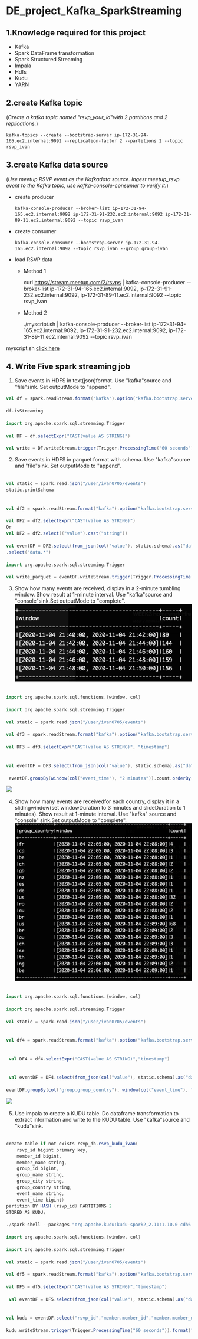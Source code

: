 
# DE_project_Kafka_SparkStreaming

## 1.Knowledge required for this project

-   Kafka  
-   Spark DataFrame transformation  
-   Spark Structured Streaming  
-   Impala  
-   Hdfs  
-   Kudu  
-   YARN

## 2.create Kafka topic

(_Create a kafka topic named "rsvp_your_id"with 2 partitions and 2 replications._)

    kafka-topics --create --bootstrap-server ip-172-31-94-165.ec2.internal:9092 --replication-factor 2 --partitions 2 --topic rsvp_ivan

## 3.create Kafka data source

(_Use meetup RSVP event as the Kafkadata source.  Ingest meetup_rsvp event to the Kafka topic, use kafka-console-consumer to verify it._)

-   create producer

        kafka-console-producer --broker-list ip-172-31-94-165.ec2.internal:9092 ip-172-31-91-232.ec2.internal:9092 ip-172-31-89-11.ec2.internal:9092 --topic rsvp_ivan

-   create consumer

        kafka-console-consumer --bootstrap-server ip-172-31-94-165.ec2.internal:9092 --topic rsvp_ivan --group group-ivan

-   load RSVP data    

    -   Method 1  

        curl <https://stream.meetup.com/2/rsvps> | kafka-console-producer --broker-list ip-172-31-94-165.ec2.internal:9092, ip-172-31-91-232.ec2.internal:9092, ip-172-31-89-11.ec2.internal:9092 --topic rsvp_ivan  

    -   Method 2 

        ./myscript.sh | kafka-console-producer --broker-list ip-172-31-94-165.ec2.internal:9092, ip-172-31-91-232.ec2.internal:9092, ip-172-31-89-11.ec2.internal:9092 --topic rsvp_ivan 

myscript.sh [click here](https://github.com/1van0705/Kafka_project/blob/master/myscript.sh)

## 4. Write Five spark streaming job

1.  Save events in HDFS in text(json)format.  Use "kafka"source and "file"sink.  Set outputMode to "append".

```scala
val df = spark.readStream.format("kafka").option("kafka.bootstrap.servers", "ip-172-31-94-165.ec2.internal:9092").option("subscribe","rsvp_ivan").option("startingOffsets","latest").option("failOnDataloss","false").load()

df.isStreaming

import org.apache.spark.sql.streaming.Trigger

val DF = df.selectExpr("CAST(value AS STRING)")
 
val write = DF.writeStream.trigger(Trigger.ProcessingTime("60 seconds")).format("text").option("path","/user/ivan0705/kafka_project/Q41").option("checkpointLocation", "/user/ivan0705/spark_streaming/checkpoint_0").outputMode("append").start.awaitTermination
```

2.  Save events in HDFS in parquet format with schema.  Use "kafka"source and "file"sink.  Set outputMode to "append".

```scala

val static = spark.read.json("/user/ivan0705/events")
static.printSchema


val df2 = spark.readStream.format("kafka").option("kafka.bootstrap.servers", "ip-172-31-94-165.ec2.internal:9092").option("subscribe","rsvp_ivan").option("startingOffsets","latest").option("failOnDataloss","false").load()

val DF2 = df2.selectExpr("CAST(value AS STRING)")
Or
val DF2 = df2.select(("value").cast("string"))

val eventDF = DF2.select(from_json(col("value"), static.schema).as("data"))
.select("data.*")

import org.apache.spark.sql.streaming.Trigger

val write_parquet = eventDF.writeStream.trigger(Trigger.ProcessingTime("60 seconds")).format("parquet").option("path", "/user/ivan0705/kafka_project/Q42").option("checkpointLocation", "/user/ivan0705/spark_streaming/checkpoint_2").outputMode("append").start.awaitTermination
```

3.  Show how many events are received, display in a 2-minute tumbling window.  Show result at 1-minute interval.  Use "kafka"source and "console"sink.Set outputMode to "complete". ![Here is a sampleoutput](https://github.com/1van0705/Kafka_project/blob/master/picture_1)

```scala

import org.apache.spark.sql.functions.{window, col}

import org.apache.spark.sql.streaming.Trigger

val static = spark.read.json("/user/ivan0705/events")

val df3 = spark.readStream.format("kafka").option("kafka.bootstrap.servers", "ip-172-31-94-165.ec2.internal:9092").option("subscribe","rsvp_ivan").option("startingOffsets","latest").option("failOnDataloss","false").load()

val DF3 = df3.selectExpr("CAST(value AS STRING)", "timestamp")


val eventDF = DF3.select(from_json(col("value"), static.schema).as("data"), col("timestamp")).select("data.*","timestamp").where("_corrupt_record is null").drop("_corrupt_record").withColumnRenamed("timestamp","event_time")

 eventDF.groupBy(window(col("event_time"), "2 minutes")).count.orderBy("window").writeStream.trigger(Trigger.ProcessingTime("60 seconds")).format("console").outputMode("complete").option("truncate","false").start()

```

![](screen-shot-2020-11-04-at-4-50-46-pm-kh3xr5bo.png)

4.  Show how many events are receivedfor each country, display it in a slidingwindow(set windowDuration to 3 minutes and slideDuration to 1 minutes).  Show result at 1-minute interval.  Use "kafka" source and "console" sink.Set outputMode to "complete". ![sample results](https://github.com/1van0705/Kafka_project/blob/master/picture_2)

```scala

import org.apache.spark.sql.functions.{window, col}

import org.apache.spark.sql.streaming.Trigger

val static = spark.read.json("/user/ivan0705/events")


val df4 = spark.readStream.format("kafka").option("kafka.bootstrap.servers", "ip-172-31-94-165.ec2.internal:9092").option("subscribe","rsvp_ivan").option("startingOffsets","latest").option("failOnDataloss","false").load()
 

 val DF4 = df4.selectExpr("CAST(value AS STRING)","timestamp")


 val eventDF = DF4.select(from_json(col("value"), static.schema).as("data"), col("timestamp")).select("data.*","timestamp").where("_corrupt_record is null").drop("_corrupt_record").withColumnRenamed("timestamp","event_time")

eventDF.groupBy(col("group.group_country"), window(col("event_time"), "3 minutes","60 seconds")).count.orderBy("window").writeStream.trigger(Trigger.ProcessingTime("60 seconds")).format("console").outputMode("complete").option("truncate","false").option("numRows",100).start

```

![](screen-shot-2020-11-04-at-5-09-19-pm-kh3yesyp.png)

5.  Use impala to create a KUDU table. Do dataframe transformation to extract information and write to the KUDU table. Use "kafka"source and "kudu"sink.    

```scala

create table if not exists rsvp_db.rsvp_kudu_ivan(
	rsvp_id bigint primary key,
	member_id bigint,
	member_name string,
	group_id bigint,
	group_name string,
	group_city string,
	group_country string,
	event_name string,
	event_time bigint)
partition BY HASH (rsvp_id) PARTITIONS 2
STORED AS KUDU;

./spark-shell --packages "org.apache.kudu:kudu-spark2_2.11:1.10.0-cdh6.3.2" --repositories "https://repository.cloudera.com/artifactory/cloudera-repos"

import org.apache.spark.sql.functions.{window, col}

import org.apache.spark.sql.streaming.Trigger

val static = spark.read.json("/user/ivan0705/events")

val df5 = spark.readStream.format("kafka").option("kafka.bootstrap.servers", "ip-172-31-94-165.ec2.internal:9092").option("subscribe","rsvp_ivan").option("startingOffsets","latest").option("failOnDataloss","false").load()

val DF5 = df5.selectExpr("CAST(value AS STRING)","timestamp")

 val eventDF = DF5.select(from_json(col("value"), static.schema).as("data"), col("timestamp")).select("data.*","timestamp").where("_corrupt_record is null").drop("_corrupt_record")


val kudu = eventDF.select("rsvp_id","member.member_id","member.member_name","group.group_id","group.group_name","group.group_city","group.group_country","event.event_name","timestamp").select(expr("*"),unix_timestamp(col("timestamp")).as("event_time")).drop("timestamp")

kudu.writeStream.trigger(Trigger.ProcessingTime("60 seconds")).format("Kudu").option("kudu.master","ip-172-31-89-172.ec2.internal,	ip-172-31-86-198.ec2.internal,	ip-172-31-93-228.ec2.internal").option("kudu.table","impala::rsvp_db.rsvp_kudu_ivan").option("kudu.operation","upsert").option("checkpointLocation", "/user/ivan0705/spark_streaming/checkpoint_q4_5").outputMode("append").start

```
